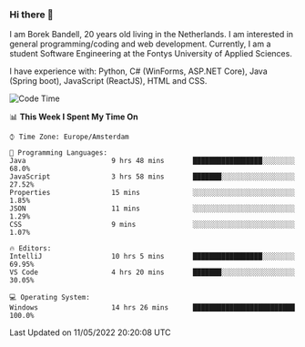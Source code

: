 ### Hi there 👋

I am Borek Bandell, 20 years old living in the Netherlands. I am interested in general programming/coding and web development. Currently, I am a student Software Engineering at the Fontys University of Applied Sciences.

I have experience with: Python, C# (WinForms, ASP.NET Core), Java (Spring boot), JavaScript (ReactJS), HTML and CSS.

<!--START_SECTION:waka-->
![Code Time](http://img.shields.io/badge/Code%20Time-125%20hrs%2056%20mins-blue)

📊 **This Week I Spent My Time On** 

```text
⌚︎ Time Zone: Europe/Amsterdam

💬 Programming Languages: 
Java                     9 hrs 48 mins       █████████████████░░░░░░░░   68.0% 
JavaScript               3 hrs 58 mins       ███████░░░░░░░░░░░░░░░░░░   27.52% 
Properties               15 mins             ░░░░░░░░░░░░░░░░░░░░░░░░░   1.85% 
JSON                     11 mins             ░░░░░░░░░░░░░░░░░░░░░░░░░   1.29% 
CSS                      9 mins              ░░░░░░░░░░░░░░░░░░░░░░░░░   1.07%

🔥 Editors: 
IntelliJ                 10 hrs 5 mins       █████████████████░░░░░░░░   69.95% 
VS Code                  4 hrs 20 mins       ███████░░░░░░░░░░░░░░░░░░   30.05%

💻 Operating System: 
Windows                  14 hrs 26 mins      █████████████████████████   100.0%

```


 Last Updated on 11/05/2022 20:20:08 UTC
<!--END_SECTION:waka-->

<!--**tcBorek2002/tcBorek2002** is a ✨ _special_ ✨ repository because its `README.md` (this file) appears on your GitHub profile.

Here are some ideas to get you started:

- 🔭 I’m currently working on ...
- 🌱 I’m currently learning ...
- 👯 I’m looking to collaborate on ...
- 🤔 I’m looking for help with ...
- 💬 Ask me about ...
- 📫 How to reach me: ...
- 😄 Pronouns: ...
- ⚡ Fun fact: ...
-->
